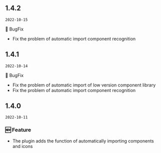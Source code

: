 ## 1.4.2

`2022-10-15`

🐛 BugFix

- Fix the problem of automatic import component recognition


## 1.4.1

`2022-10-14`

🐛 BugFix

- Fix the problem of automatic import of low version component library
- Fix the problem of automatic import component recognition


## 1.4.0

`2022-10-11`

### 🆕 Feature

- The plugin adds the function of automatically importing components and icons
